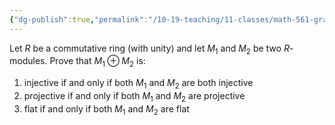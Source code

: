 ```yaml
---
{"dg-publish":true,"permalink":"/10-19-teaching/11-classes/math-561-graduate-algebra/exercises/direct-sums-and-injective-projective-flat/","updated":"2024-10-28T12:16:22-07:00"}
---
```


Let $R$ be a commutative ring (with unity) and let $M_1$ and $M_2$ be two $R$-modules. Prove that $M_1\oplus M_2$ is:
1. injective if and only if both $M_1$ and $M_2$ are both injective
2. projective if and only if both $M_1$ and $M_2$ are projective
3. flat if and only if both $M_1$ and $M_2$ are flat